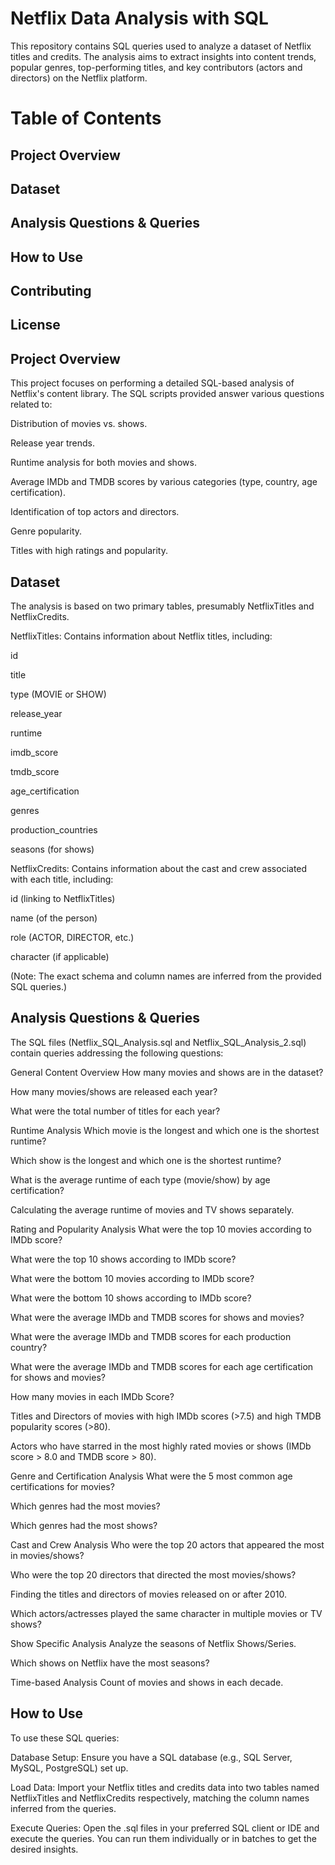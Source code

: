 # Netflix Data Analysis with SQL

This repository contains SQL queries used to analyze a dataset of Netflix titles and credits. The analysis aims to extract insights into content trends, popular genres, top-performing titles, and key contributors (actors and directors) on the Netflix platform.

# Table of Contents
## Project Overview

## Dataset

## Analysis Questions & Queries

## How to Use

## Contributing

## License

## Project Overview

This project focuses on performing a detailed SQL-based analysis of Netflix's content library. The SQL scripts provided answer various questions related to:

Distribution of movies vs. shows.

Release year trends.

Runtime analysis for both movies and shows.

Average IMDb and TMDB scores by various categories (type, country, age certification).

Identification of top actors and directors.

Genre popularity.

Titles with high ratings and popularity.

## Dataset

The analysis is based on two primary tables, presumably NetflixTitles and NetflixCredits.

NetflixTitles: Contains information about Netflix titles, including:

id

title

type (MOVIE or SHOW)

release_year

runtime

imdb_score

tmdb_score

age_certification

genres

production_countries

seasons (for shows)

NetflixCredits: Contains information about the cast and crew associated with each title, including:

id (linking to NetflixTitles)

name (of the person)

role (ACTOR, DIRECTOR, etc.)

character (if applicable)

(Note: The exact schema and column names are inferred from the provided SQL queries.)

## Analysis Questions & Queries
The SQL files (Netflix_SQL_Analysis.sql and Netflix_SQL_Analysis_2.sql) contain queries addressing the following questions:

General Content Overview
How many movies and shows are in the dataset?

How many movies/shows are released each year?

What were the total number of titles for each year?

Runtime Analysis
Which movie is the longest and which one is the shortest runtime?

Which show is the longest and which one is the shortest runtime?

What is the average runtime of each type (movie/show) by age certification?

Calculating the average runtime of movies and TV shows separately.

Rating and Popularity Analysis
What were the top 10 movies according to IMDb score?

What were the top 10 shows according to IMDb score?

What were the bottom 10 movies according to IMDb score?

What were the bottom 10 shows according to IMDb score?

What were the average IMDb and TMDB scores for shows and movies?

What were the average IMDb and TMDB scores for each production country?

What were the average IMDb and TMDB scores for each age certification for shows and movies?

How many movies in each IMDb Score?

Titles and Directors of movies with high IMDb scores (>7.5) and high TMDB popularity scores (>80).

Actors who have starred in the most highly rated movies or shows (IMDb score > 8.0 and TMDB score > 80).

Genre and Certification Analysis
What were the 5 most common age certifications for movies?

Which genres had the most movies?

Which genres had the most shows?

Cast and Crew Analysis
Who were the top 20 actors that appeared the most in movies/shows?

Who were the top 20 directors that directed the most movies/shows?

Finding the titles and directors of movies released on or after 2010.

Which actors/actresses played the same character in multiple movies or TV shows?

Show Specific Analysis
Analyze the seasons of Netflix Shows/Series.

Which shows on Netflix have the most seasons?

Time-based Analysis
Count of movies and shows in each decade.

## How to Use
To use these SQL queries:

Database Setup: Ensure you have a SQL database (e.g., SQL Server, MySQL, PostgreSQL) set up.

Load Data: Import your Netflix titles and credits data into two tables named NetflixTitles and NetflixCredits respectively, matching the column names inferred from the queries.

Execute Queries: Open the .sql files in your preferred SQL client or IDE and execute the queries. You can run them individually or in batches to get the desired insights.
